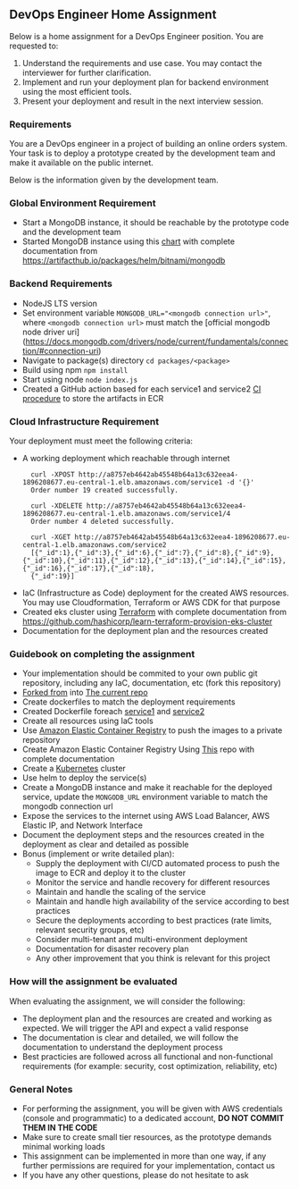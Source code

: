 ## DevOps Engineer Home Assignment
Below is a home assignment for a DevOps Engineer position. You are requested to:
1. Understand the requirements and use case. You may contact the interviewer for further clarification.
2. Implement and run your deployment plan for backend environment using the most efficient tools.
3. Present your deployment and result in the next interview session.

### Requirements
You are a DevOps engineer in a project of building an online orders system. Your task is to deploy a prototype created by the development team and make it available on the public internet.

Below is the information given by the development team.

### Global Environment Requirement
- Start a MongoDB instance, it should be reachable by the prototype code and the development team
- Started MongoDB instance using this [chart](https://github.com/BoazHalter/vi/tree/master/mongodb) with complete documentation from https://artifacthub.io/packages/helm/bitnami/mongodb

### Backend Requirements
- NodeJS LTS version
- Set environment variable `MONGODB_URL="<mongodb connection url>"`, where `<mongodb connection url>` must match the [official mongodb node driver uri]        
  (https://docs.mongodb.com/drivers/node/current/fundamentals/connection/#connection-uri)
- Navigate to package(s) directory `cd packages/<package>`
- Build using npm `npm install`
- Start using node `node index.js`
- Created a GitHub action based for each service1 and service2 [CI procedure](https://github.com/BoazHalter/vi/actions/workflows/node-service1.js.yml) to store the artifacts in ECR

### Cloud Infrastructure Requirement
Your deployment must meet the following criteria:
- A working deployment which reachable through internet
  ```
    curl -XPOST http://a8757eb4642ab45548b64a13c632eea4-1896208677.eu-central-1.elb.amazonaws.com/service1 -d '{}'
    Order number 19 created successfully.

    curl -XDELETE http://a8757eb4642ab45548b64a13c632eea4-1896208677.eu-central-1.elb.amazonaws.com/service1/4
    Order number 4 deleted successfully.

    curl -XGET http://a8757eb4642ab45548b64a13c632eea4-1896208677.eu-central-1.elb.amazonaws.com/service2
    [{"_id":1},{"_id":3},{"_id":6},{"_id":7},{"_id":8},{"_id":9},{"_id":10},{"_id":11},{"_id":12},{"_id":13},{"_id":14},{"_id":15},{"_id":16},{"_id":17},{"_id":18},      
    {"_id":19}]

  ```
- IaC (Infrastructure as Code) deployment for the created AWS resources. You may use Cloudformation, Terraform or AWS CDK for that purpose
- Created eks cluster using [Terraform](https://github.com/BoazHalter/vi/tree/master/learn-terraform-provision-eks-cluster-main) with complete documentation from       
  https://github.com/hashicorp/learn-terraform-provision-eks-cluster
- Documentation for the deployment plan and the resources created

### Guidebook on completing the assignment
- Your implementation should be commited to your own public git repository, including any IaC, documentation, etc (fork this repository)
- [Forked from](https://github.com/vi-technologies/devops-assignment) into [The current repo](https://github.com/BoazHalter/vi) 
- Create dockerfiles to match the deployment requirements
- Created Dockerfile foreach [service1](https://github.com/BoazHalter/vi/blob/master/packages/service1/Dockerfile) and [service2](https://github.com/BoazHalter/vi/blob/master/packages/service2/Dockerfile)
- Create all resources using IaC tools
- Use [Amazon Elastic Container Registry](https://us-east-1.console.aws.amazon.com/ecr/get-started) to push the images to a private repository
- Create Amazon Elastic Container Registry Using [This](https://github.com/terraform-aws-modules/terraform-aws-ecr/tree/master/examples/complete) repo with complete documentation
- Create a [Kubernetes](https://us-east-1.console.aws.amazon.com/eks/home) cluster
- Use helm to deploy the service(s)
- Create a MongoDB instance and make it reachable for the deployed service, update the `MONGODB_URL` environment variable to match the mongodb connection url 
- Expose the services to the internet using AWS Load Balancer, AWS Elastic IP, and Network Interface
- Document the deployment steps and the resources created in the deployment as clear and detailed as possible
- Bonus (implement or write detailed plan):
  - Supply the deployment with CI/CD automated process to push the image to ECR and deploy it to the cluster
  - Monitor the service and handle recovery for different resources
  - Maintain and handle the scaling of the service
  - Maintain and handle high availability of the service according to best practices
  - Secure the deployments according to best practices (rate limits, relevant security groups, etc)
  - Consider multi-tenant and multi-environment deployment 
  - Documentation for disaster recovery plan
  - Any other improvement that you think is relevant for this project

### How will the assignment be evaluated
When evaluating the assignment, we will consider the following:
- The deployment plan and the resources are created and working as expected. We will trigger the API and expect a valid response
- The documentation is clear and detailed, we will follow the documentation to understand the deployment process
- Best practicies are followed across all functional and non-functional requirements (for example: security, cost optimization, reliability, etc)

### General Notes
- For performing the assignment, you will be given with AWS credentials (console and programmatic) to a dedicated account, **DO NOT COMMIT THEM IN THE CODE**
- Make sure to create small tier resources, as the prototype demands minimal working loads
- This assignment can be implemented in more than one way, if any further permissions are required for your implementation, contact us
- If you have any other questions, please do not hesitate to ask
